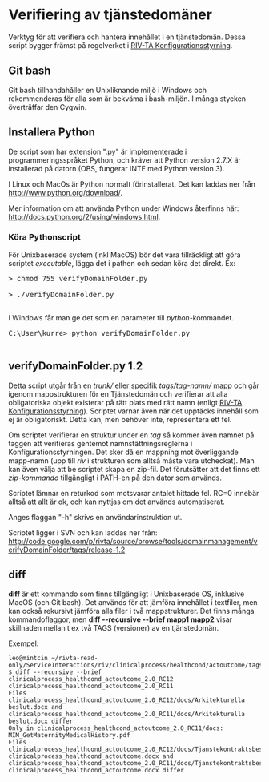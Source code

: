 

# Verifiering av tjänstedomäner #

Verktyg för att verifiera och hantera innehållet i en tjänstedomän. Dessa script bygger främst på regelverket i
[RIV-TA Konfigurationsstyrning](http://rivta.se/documents/ARK_0007).

## Git bash ##

Git bash tillhandahåller en Unixliknande miljö i Windows och rekommenderas för alla som är bekväma i bash-miljön. I många stycken överträffar den Cygwin.

## Installera Python ##

De script som har extension ".py" är implementerade i programmeringsspråket Python, och kräver att Python version 2.7.X är installerad på datorn (OBS, fungerar INTE med Python version 3).

I Linux och MacOs är Python normalt förinstallerat. Det kan laddas ner från http://www.python.org/download/.

Mer information om att använda Python under Windows återfinns här: http://docs.python.org/2/using/windows.html.



### Köra Pythonscript ###

För Unixbaserade system (inkl MacOS) bör det vara tillräckligt att göra scriptet _executable_, lägga det i pathen och sedan köra det direkt. Ex:
<pre>
> chmod 755 verifyDomainFolder.py<br>
> ./verifyDomainFolder.py<br>
</pre>

I Windows får man ge det som en parameter till _python_-kommandet.

<pre>
C:\User\kurre> python verifyDomainFolder.py<br>
</pre>


## verifyDomainFolder.py 1.2 ##

Detta script utgår från en _trunk/_ eller specifik _tags/tag-namn/_ mapp och går igenom mappstrukturen för en Tjänstedomän och verifierar att alla obligatoriska objekt existerar på rätt plats med rätt namn (enligt
[RIV-TA Konfigurationsstyrning](http://rivta.se/documents/ARK_0007)). Scriptet varnar även när det upptäcks innehåll som ej är obligatoriskt. Detta kan, men behöver inte,
representera ett fel.

Om scriptet verifierar en struktur under en _tag_ så kommer även namnet på taggen att verifieras gentemot namnstättningsreglerna i Konfigurationsstyrningen.
Det sker då en mappning mot överliggande mapp-namn (upp till _riv_ i strukturen som alltså måste vara utcheckat).
Man kan även välja att be scriptet skapa en zip-fil. Det förutsätter att det finns ett _zip-kommando_ tillgängligt i PATH-en på den dator som används.


Scriptet lämnar en returkod som motsvarar antalet hittade fel. RC=0 innebär alltså att allt är ok, och kan nyttjas om det används automatiserat.

Anges flaggan "-h" skrivs en användarinstruktion ut.

Scriptet ligger i SVN och kan laddas ner från:
http://code.google.com/p/rivta/source/browse/tools/domainmanagement/verifyDomainFolder/tags/release-1.2



## diff ##

**diff** är ett kommando som finns tillgängligt i Unixbaserade OS, inklusive MacOS (och Git bash). Det används för att jämföra innehållet i textfiler, men kan också rekursivt jämföra alla filer i två mappstrukturer. Det finns många kommandoflaggor, men **diff --recursive --brief mapp1 mapp2** visar skillnaden mellan t ex två TAGS (versioner) av en tjänstedomän.

Exempel:

```
leo@mintcin ~/rivta-read-only/ServiceInteractions/riv/clinicalprocess/healthcond/actoutcome/tags $ diff --recursive --brief clinicalprocess_healthcond_actoutcome_2.0_RC12  clinicalprocess_healthcond_actoutcome_2.0_RC11 
Files clinicalprocess_healthcond_actoutcome_2.0_RC12/docs/Arkitekturella beslut.docx and clinicalprocess_healthcond_actoutcome_2.0_RC11/docs/Arkitekturella beslut.docx differ
Only in clinicalprocess_healthcond_actoutcome_2.0_RC11/docs: MIM_GetMaternityMedicalHistory.pdf
Files clinicalprocess_healthcond_actoutcome_2.0_RC12/docs/Tjanstekontraktsbeskrivning clinicalprocess_healthcond_actoutcome.docx and clinicalprocess_healthcond_actoutcome_2.0_RC11/docs/Tjanstekontraktsbeskrivning clinicalprocess_healthcond_actoutcome.docx differ

```